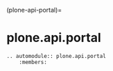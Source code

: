 (plone-api-portal)=

# plone.api.portal

```{eval-rst}
.. automodule:: plone.api.portal
    :members:
```
